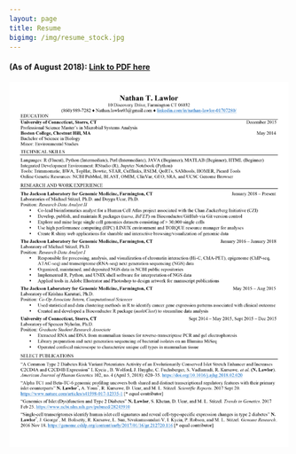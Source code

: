 ```yaml
---
layout: page
title: Resume
bigimg: /img/resume_stock.jpg
---
```


#### (As of August 2018): [Link to PDF here](https://github.com/nlawlor/nlawlor.github.io/blob/master/img/Nathan_Lawlor_Resume_July_2018.pdf)

![My most recent resume](/img/Nathan_Lawlor_Resume_July_2018.jpg)
